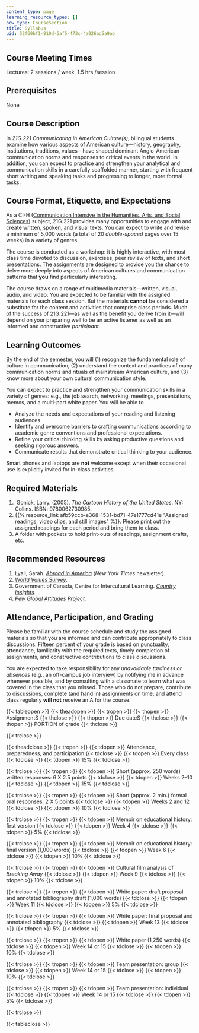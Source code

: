 ```yaml
---
content_type: page
learning_resource_types: []
ocw_type: CourseSection
title: Syllabus
uid: 52f60bf1-810d-6af5-473c-4a026ad5a9ab
---
```


Course Meeting Times
--------------------

Lectures: 2 sessions / week, 1.5 hrs /session

Prerequisites
-------------

None

Course Description
------------------

In _21G.221 Communicating in American Culture(s)_, bilingual students examine how various aspects of American culture—history, geography, institutions, traditions, values—have shaped dominant Anglo-American communication norms and responses to critical events in the world. In addition, you can expect to practice and strengthen your analytical and communication skills in a carefully scaffolded manner, starting with frequent short writing and speaking tasks and progressing to longer, more formal tasks.

Course Format, Etiquette, and Expectations
------------------------------------------

As a CI-H ([Communication Intensive in the Humanities, Arts, and Social Sciences](https://registrar.mit.edu/registration-academics/academic-requirements/communication-requirement/ci-hhw-subjects)) subject, 21G.221 provides many opportunities to engage with and create written, spoken, and visual texts. You can expect to write and revise a minimum of 5,000 words (a total of 20 _double-spaced_ pages over 15 weeks) in a variety of genres.

The course is conducted as a workshop: it is highly interactive, with most class time devoted to discussion, exercises, peer review of texts, and short presentations. The assignments are designed to provide you the chance to delve more deeply into aspects of American cultures and communication patterns that **you** find particularly interesting.

The course draws on a range of multimedia materials—written, visual, audio, and video. You are expected to be familiar with the assigned materials for each class session. But the materials **cannot** be considered a substitute for the content and activities that comprise class periods. Much of the success of 21G.221—as well as the benefit you derive from it—will depend on your preparing well to be an active listener as well as an informed and constructive _participant_.

Learning Outcomes
-----------------

By the end of the semester, you will (1) recognize the fundamental role of culture in communication, (2) understand the context and practices of many communication norms and rituals of mainstream American culture, and (3) know more about your own cultural communication style.

You can expect to practice and strengthen your communication skills in a variety of genres: e.g., the job search, networking, meetings, presentations, memos, and a multi-part white paper. You will be able to

*   Analyze the needs and expectations of your reading and listening audiences.
*   Identify and overcome barriers to crafting communications according to academic genre conventions and professional expectations.
*   Refine your critical thinking skills by asking productive questions and seeking rigorous answers.
*   Communicate results that demonstrate critical thinking to your audience.

Smart phones and laptops are **not** welcome except when their occasional use is explicitly invited for in-class activities.

Required Materials
------------------

1.   Gonick, Larry. (2005). _The_ _Cartoon History of the United States_. NY: Collins. ISBN: 9780062730985.
2.  {{% resource_link afb59ccb-e368-1531-bd71-47e1777cd41e "Assigned readings, video clips, and still images" %}}. Please print out the assigned readings for each period and bring them to class.
3.  A folder with pockets to hold print-outs of readings, assignment drafts, etc.

Recommended Resources
---------------------

1.  Lyall, Sarah. _[Abroad in America](https://www.nytimes.com/2018/10/02/us/politics/abroad-in-america-politics.html)_ (_New York Times_ newsletter).
2.  _[World Values Survey](http://www.worldvaluessurvey.org/wvs.jsp)_.
3.  Government of Canada, Centre for Intercultural Learning. _[Country Insights](https://www.international.gc.ca/cil-cai/country_insights-apercus_pays/countryinsights-apercuspays.aspx?lang=eng)._
4.  _[Pew Global Attitudes Project](https://www.pewresearch.org/global/)._

Attendance, Participation, and Grading
--------------------------------------

Please be familiar with the course schedule and study the assigned materials so that you are informed and can contribute appropriately to class discussions. Fifteen percent of your grade is based on punctuality, attendance, familiarity with the required texts, timely completion of assignments, and constructive contributions to class discussions.

You are expected to take responsibility for any _unavoidable tardiness or absences_ (e.g., an off-campus job interview) by notifying me in advance whenever possible, and by consulting with a classmate to learn what was covered in the class that you missed. Those who do not prepare, contribute to discussions, complete (and hand in) assignments on time, and attend class regularly **will not** receive an A for the course.

{{< tableopen >}}
{{< theadopen >}}
{{< tropen >}}
{{< thopen >}}
AssignmentS
{{< thclose >}}
{{< thopen >}}
Due dateS
{{< thclose >}}
{{< thopen >}}
PORTION of grade
{{< thclose >}}

{{< trclose >}}

{{< theadclose >}}
{{< tropen >}}
{{< tdopen >}}
Attendance, preparedness, and participation
{{< tdclose >}}
{{< tdopen >}}
Every class
{{< tdclose >}}
{{< tdopen >}}
15%
{{< tdclose >}}

{{< trclose >}}
{{< tropen >}}
{{< tdopen >}}
Short (approx. 250 words) written responses: 6 X 2.5 points
{{< tdclose >}}
{{< tdopen >}}
Weeks 2–10
{{< tdclose >}}
{{< tdopen >}}
15%
{{< tdclose >}}

{{< trclose >}}
{{< tropen >}}
{{< tdopen >}}
Short (approx. 2 min.) formal oral responses: 2 X 5 points
{{< tdclose >}}
{{< tdopen >}}
Weeks 2 and 12
{{< tdclose >}}
{{< tdopen >}}
10%
{{< tdclose >}}

{{< trclose >}}
{{< tropen >}}
{{< tdopen >}}
Memoir on educational history: first version
{{< tdclose >}}
{{< tdopen >}}
Week 4
{{< tdclose >}}
{{< tdopen >}}
5%
{{< tdclose >}}

{{< trclose >}}
{{< tropen >}}
{{< tdopen >}}
Memoir on educational history: final version (1,000 words)
{{< tdclose >}}
{{< tdopen >}}
Week 6
{{< tdclose >}}
{{< tdopen >}}
10%
{{< tdclose >}}

{{< trclose >}}
{{< tropen >}}
{{< tdopen >}}
Cultural film analysis of _Breaking Away_
{{< tdclose >}}
{{< tdopen >}}
Week 9
{{< tdclose >}}
{{< tdopen >}}
10%
{{< tdclose >}}

{{< trclose >}}
{{< tropen >}}
{{< tdopen >}}
White paper: draft proposal and annotated bibliography draft (1,000 words)
{{< tdclose >}}
{{< tdopen >}}
Week 11
{{< tdclose >}}
{{< tdopen >}}
5%
{{< tdclose >}}

{{< trclose >}}
{{< tropen >}}
{{< tdopen >}}
White paper: final proposal and annotated bibliography
{{< tdclose >}}
{{< tdopen >}}
Week 13
{{< tdclose >}}
{{< tdopen >}}
5%
{{< tdclose >}}

{{< trclose >}}
{{< tropen >}}
{{< tdopen >}}
White paper (1,250 words)
{{< tdclose >}}
{{< tdopen >}}
Week 14 or 15
{{< tdclose >}}
{{< tdopen >}}
10%
{{< tdclose >}}

{{< trclose >}}
{{< tropen >}}
{{< tdopen >}}
Team presentation: group
{{< tdclose >}}
{{< tdopen >}}
Week 14 or 15
{{< tdclose >}}
{{< tdopen >}}
10%
{{< tdclose >}}

{{< trclose >}}
{{< tropen >}}
{{< tdopen >}}
Team presentation: individual
{{< tdclose >}}
{{< tdopen >}}
Week 14 or 15
{{< tdclose >}}
{{< tdopen >}}
5%
{{< tdclose >}}

{{< trclose >}}

{{< tableclose >}}